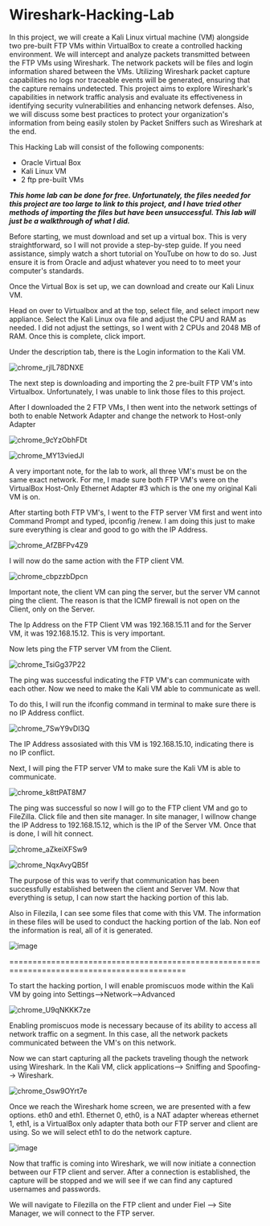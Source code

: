 # Wireshark-Hacking-Lab

In this project, we will create a Kali Linux virtual machine (VM) alongside two pre-built FTP VMs within VirtualBox to create a controlled hacking environment. We will intercept and analyze packets transmitted between the FTP VMs using Wireshark. The network packets will be files and login information shared between the VMs. Utilizing Wireshark packet capture capabilities no logs nor traceable events will be generated, ensuring that the capture remains undetected. This project aims to explore Wireshark's capabilities in network traffic analysis and evaluate its effectiveness in identifying security vulnerabilities and enhancing network defenses. Also, we will discuss some best practices to protect your organization's information from being easily stolen by Packet Sniffers such as Wireshark at the end.

This Hacking Lab will consist of the following components:
- Oracle Virtual Box
- Kali Linux VM
- 2 ftp pre-built VMs

***This home lab can be done for free. Unfortunately, the files needed for this project are too large to link to this project, and I have tried other methods of importing the files but have been unsuccessful. This lab will just be a walkthrough of what I did.***

Before starting, we must download and set up a virtual box. This is very straightforward, so I will not provide a step-by-step guide. If you need assistance, simply watch a short tutorial on YouTube on how to do so. Just ensure it is from Oracle and adjust whatever you need to to meet your computer's standards.

Once the Virtual Box is set up, we can download and create our Kali Linux VM.

Head on over to Virtualbox and at the top, select file, and select import new appliance. Select the Kali Linux ova file and adjust the CPU and RAM as needed. I did not adjust the settings, so I went with 2 CPUs and 2048 MB of RAM. Once this is complete, click import.

Under the description tab, there is the Login information to the Kali VM.

![chrome_rjlL78DNXE](https://github.com/user-attachments/assets/195ab416-d147-46c0-89fb-f738237e61b2)

The next step is downloading and importing the 2 pre-built FTP VM's into Virtualbox. Unfortunately, I was unable to link those files to this project.

After I downloaded the 2 FTP VMs, I then went into the network settings of both to enable Network Adapter and change the network to Host-only Adapter

![chrome_9cYzObhFDt](https://github.com/user-attachments/assets/54901978-5241-476b-aa15-b1f3d6f17ab3)

![chrome_MY13viedJl](https://github.com/user-attachments/assets/bcf66f4b-17fd-495b-8091-9f398c9d7df1)

A very important note, for the lab to work, all three VM's must be on the same exact network. For me, I made sure both FTP VM's were on the VirtualBox Host-Only Ethernet Adapter #3 which is the one my original Kali VM is on. 

After starting both FTP VM's, I went to the FTP server VM first and went into Command Prompt and typed, ipconfig /renew. I am doing this just to make sure everything is clear and good to go with the IP Address. 

![chrome_AfZBFPv4Z9](https://github.com/user-attachments/assets/c50be41f-7205-4491-bc1c-736c441b3a66)

I will now do the same action with the FTP client VM.

![chrome_cbpzzbDpcn](https://github.com/user-attachments/assets/c566acaf-0693-407a-99ba-9e7cbc4600d8)


Important note, the client VM can ping the server, but the server VM cannot ping the client. The reason is that the ICMP firewall is not open on the Client, only on the Server. 

The Ip Address on the FTP Client VM was 192.168.15.11 and for the Server VM, it was 192.168.15.12. This is very important.

Now lets ping the FTP server VM from the Client.

![chrome_TsiGg37P22](https://github.com/user-attachments/assets/724c1db3-4f89-45a3-9e76-ecef3ccbfdf3)

The ping was successful indicating the FTP VM's can communicate with each other. Now we need to make the Kali VM able to communicate as well.

To do this, I will run the ifconfig command in terminal to make sure there is no IP Address conflict.

![chrome_7SwY9vDI3Q](https://github.com/user-attachments/assets/7a1b065d-8350-4b2b-8151-bdf919e432ba)

The IP Address assosiated with this VM is 192.168.15.10, indicating there is no IP conflict.

Next, I will ping the FTP server VM to make sure the Kali VM is able to communicate.

![chrome_k8ttPAT8M7](https://github.com/user-attachments/assets/965c4361-4df1-4f33-b0eb-380a3e1bd6c0)

The ping was successful so now I will go to the FTP client VM and go to FileZilla. Click file and then site manager. In site manager, I willnow change the IP Address to 192.168.15.12, which is the IP of the Server VM. Once that is done, I will hit connect.

![chrome_aZkeiXFSw9](https://github.com/user-attachments/assets/872a059c-5b63-4629-a621-f0b117628dac)

![chrome_NqxAvyQB5f](https://github.com/user-attachments/assets/76885414-7bab-420f-8c30-268a3d3b25fc)

The purpose of this was to verify that communication has been successfully established between the client and Server VM. Now that everything is setup, I can now start the hacking portion of this lab.

Also in Filezila, I can see some files that come with this VM. The information in these files will be used to conduct the hacking portion of the lab. Non eof the information is real, all of it is generated.

![image](https://github.com/user-attachments/assets/66a369bd-7a46-4562-9ca3-2e924740ccc1)

============================================================================================

To start the hacking portion, I will enable promiscuos mode within the Kali VM by going into Settings-->Network-->Advanced

![chrome_U9qNKKK7ze](https://github.com/user-attachments/assets/3ff95cd7-032f-4150-ac9e-45dacb222107)

Enabling promiscuos mode is necessary because of its ability to access all network traffic on a segment. In this case, all the network packets communicated between the VM's on this network.

Now we can start capturing all the packets traveling though the network using Wireshark. In the Kali VM, click applications--> Sniffing and Spoofing--> Wireshark. 

![chrome_Osw9OYrt7e](https://github.com/user-attachments/assets/4626f2af-afa4-4388-a5e5-bf5e358065c5)


Once we reach the Wireshark home screen, we are presented with a few options. eth0 and eth1. Ethernet 0, eth0, is a NAT adapter whereas ethernet 1, eth1, is a VirtualBox only adapter thata both our FTP server and client are using. So we will select eth1 to do the network capture.

![image](https://github.com/user-attachments/assets/3da31c70-9d98-48b3-9b57-752210e02251)


Now that traffic is coming into Wireshark, we will now initiate a connection between our FTP client and server. After a connection is established, the capture will be stopped and we will see if we can find any captured usernames and passwords.

We will navigate to Filezilla on the FTP client and under Fiel --> Site Manager, we will connect to the FTP server.  































